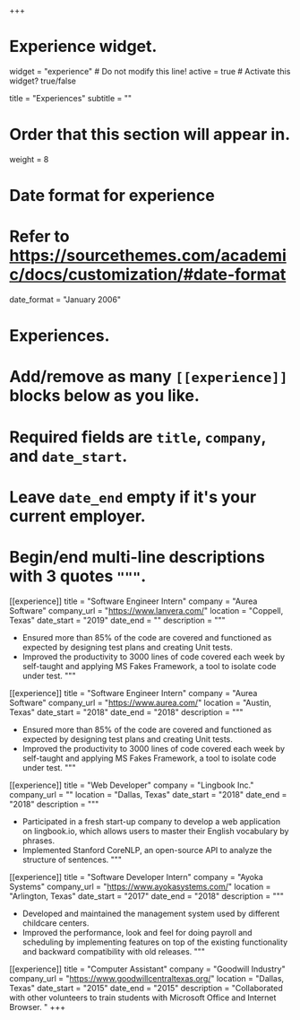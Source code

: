 +++
# Experience widget.
widget = "experience"  # Do not modify this line!
active = true  # Activate this widget? true/false

title = "Experiences"
subtitle = ""

# Order that this section will appear in.
weight = 8

# Date format for experience
#   Refer to https://sourcethemes.com/academic/docs/customization/#date-format
date_format = "January 2006"

# Experiences.
#   Add/remove as many `[[experience]]` blocks below as you like.
#   Required fields are `title`, `company`, and `date_start`.
#   Leave `date_end` empty if it's your current employer.
#   Begin/end multi-line descriptions with 3 quotes `"""`.
[[experience]]
  title = "Software Engineer Intern"
  company = "Aurea Software"
  company_url = "https://www.lanvera.com/"
  location = "Coppell, Texas"
  date_start = "2019"
  date_end = ""
  description = """
  * Ensured more than 85% of the code are covered and functioned as expected by designing test plans and creating Unit tests.
  * Improved the productivity to 3000 lines of code covered each week by self-taught and applying MS Fakes Framework, a tool to isolate code under test.
  """

[[experience]]
  title = "Software Engineer Intern"
  company = "Aurea Software"
  company_url = "https://www.aurea.com/"
  location = "Austin, Texas"
  date_start = "2018"
  date_end = "2018"
  description = """
  * Ensured more than 85% of the code are covered and functioned as expected by designing test plans and creating Unit tests.
  * Improved the productivity to 3000 lines of code covered each week by self-taught and applying MS Fakes Framework, a tool to isolate code under test.
  """

[[experience]]
  title = "Web Developer"
  company = "Lingbook Inc."
  company_url = ""
  location = "Dallas, Texas"
  date_start = "2018"
  date_end = "2018"
  description = """
  * Participated in a fresh start-up company to develop a web application on lingbook.io, which allows users to master their English vocabulary by phrases. 
  * Implemented Stanford CoreNLP, an open-source API to analyze the structure of sentences.
  """

[[experience]]
  title = "Software Developer Intern"
  company = "Ayoka Systems"
  company_url = "https://www.ayokasystems.com/"
  location = "Arlington, Texas"
  date_start = "2017"
  date_end = "2018"
  description = """
  *	Developed and maintained the management system used by different childcare centers. 
  *	Improved the performance, look and feel for doing payroll and scheduling by implementing features on top of the existing functionality and backward compatibility with old  releases. 
  """

  [[experience]]
    title = "Computer Assistant"
    company = "Goodwill Industry"
    company_url = "https://www.goodwillcentraltexas.org/"
    location = "Dallas, Texas"
    date_start = "2015"
    date_end = "2015"
    description = "Collaborated with other volunteers to train students with Microsoft Office and Internet Browser. "
+++
